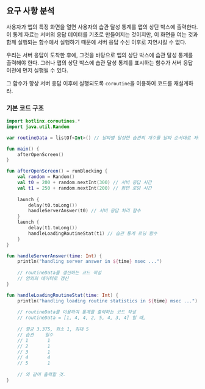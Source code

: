 ## 요구 사항 분석
사용자가 앱의 특정 화면을 열면 사용자의 습관 달성 통계를 앱의 상단 박스에 출력한다. 이 통계 자료는 서버의 응답 데이터를 기초로 만들어지는 것이지만, 이 화면을 여는 것과 함께 실행되는 함수에서 실행하기 때문에 서버 응답 수신 이후로 지연시킬 수 없다.

우리는 서버 응답이 도착한 후에, 그것을 바탕으로 앱의 상단 박스에 습관 달성 통계를 출력해야 한다. 그러나 앱의 상단 박스에 습관 달성 통계를 표시하는 함수가 서버 응답 이전에 먼저 실행될 수 있다.

그 함수가 항상 서버 응답 이후에 실행되도록 ```coroutine```을 이용하여 코드를 재설계하라.

### 기본 코드 구조
```kotlin
import kotlinx.coroutines.*
import java.util.Random

var routineData = listOf<Int>() // 날짜별 달성한 습관의 개수를 날짜 순서대로 저장

fun main() {
    afterOpenScreen()
}

fun afterOpenScreen() = runBlocking {
    val random = Random()
    val t0 = 200 + random.nextInt(300) // 서버 응답 시간
    val t1 = 250 + random.nextInt(200) // 화면 로딩 시간
    
    launch {
        delay(t0.toLong())
        handleServerAnswer(t0) // 서버 응답 처리 함수
    }
    launch {
        delay(t1.toLong())
        handleLoadingRoutineStat(t1) // 습관 통계 로딩 함수
    }
}

fun handleServerAnswer(time: Int) {
    println("handling server answer in ${time} msec ...")
    
    // routineData를 갱신하는 코드 작성
    // 임의의 데이터로 갱신
}

fun handleLoadingRoutineStat(time: Int) {
    println("handling loading routine statistics in ${time} msec ...")
    
    // routineData를 이용하여 통계를 출력하는 코드 작성
    // routineData = [1, 4, 4, 2, 5, 4, 3, 4] 일 때,
    
    // 평균 3.375, 최소 1, 최대 5
    // 습관    일수
    // 1       1
    // 2       1
    // 3       1
    // 4       4
    // 5       1
    
    // 와 같이 출력할 것.
}
```
